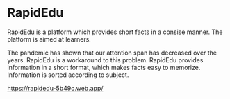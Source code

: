 # RapidEdu
RapidEdu is a platform which provides short facts in a consise manner. The platform is aimed at learners.

The pandemic has shown that our attention span has decreased over the years. RapidEdu is a workaround to this problem. RapidEdu provides information in a short
format, which makes facts easy to memorize. Information is sorted according to subject.

https://rapidedu-5b49c.web.app/
